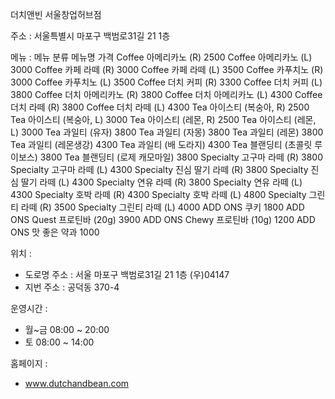 더치앤빈 서울창업허브점

주소 : 서울특별시 마포구 백범로31길 21 1층

메뉴 : 
  메뉴 분류	메뉴명	가격
  Coffee	아메리카노 (R)	2500
  Coffee	아메리카노 (L)	3000
  Coffee	카페 라떼 (R)	3000
  Coffee	카페 라떼 (L)	3500
  Coffee	카푸치노 (R)	3000
  Coffee	카푸치노 (L)	3500
  Coffee	더치 커피 (R)	3300
  Coffee	더치 커피 (L)	3800
  Coffee	더치 아메리카노 (R)	3800
  Coffee	더치 아메리카노 (L)	4300
  Coffee	더치 라떼 (R)	3800
  Coffee	더치 라떼 (L)	4300
  Tea	아이스티 (복숭아, R)	2500
  Tea	아이스티 (복숭아, L)	3000
  Tea	아이스티 (레몬, R)	2500
  Tea	아이스티 (레몬, L)	3000
  Tea	과일티 (유자)	3800
  Tea	과일티 (자몽)	3800
  Tea	과일티 (레몬)	3800
  Tea	과일티 (레몬생강)	4300
  Tea	과일티 (배 도라지)	4300
  Tea	블랜딩티 (초콜릿 루이보스)	3800
  Tea	블랜딩티 (로제 캐모마일)	3800
  Specialty	고구마 라떼 (R)	3800
  Specialty	고구마 라떼 (L)	4300
  Specialty	진심 딸기 라떼 (R)	3800
  Specialty	진심 딸기 라떼 (L)	4300
  Specialty	연유 라떼 (R)	3800
  Specialty	연유 라떼 (L)	4300
  Specialty	호박 라떼 (R)	4300
  Specialty	호박 라떼 (L)	4800
  Specialty	그린티 라떼 (R)	3500
  Specialty	그린티 라떼 (L)	4000
  ADD ONS	쿠키	1800
  ADD ONS	Quest 프로틴바 (20g)	3900
  ADD ONS	Chewy 프로틴바 (10g)	1200
  ADD ONS	맛 좋은 약과	1000

위치 : 
- 도로명 주소 : 서울 마포구 백범로31길 21 1층 (우)04147
- 지번 주소 : 공덕동 370-4

운영시간 : 
- 월~금 08:00 ~ 20:00
- 토 08:00 ~ 14:00

홈페이지 : 
- www.dutchandbean.com
